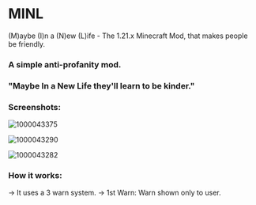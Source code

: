 # MINL
(M)aybe (I)n a (N)ew (L)ife - The 1.21.x Minecraft Mod, that makes people be friendly.

### A simple anti-profanity mod.

### "Maybe In a New Life they'll learn to be kinder."

### Screenshots:
![1000043375](https://github.com/user-attachments/assets/d411e01c-aea7-4001-a861-cc45628d66d2)

![1000043290](https://github.com/user-attachments/assets/5dd4cdf5-8831-42da-91a6-e10a12a4f86d)

![1000043282](https://github.com/user-attachments/assets/be2e7664-05ac-495d-ab91-617f47d6145f)

### How it works:
-> It uses a 3 warn system.
  -> 1st Warn: Warn shown only to user.
  
